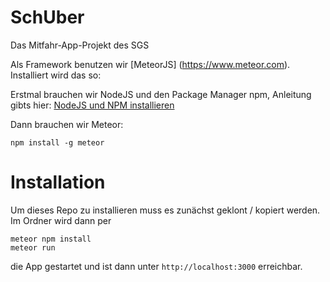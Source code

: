 # SchUber
Das Mitfahr-App-Projekt des SGS

Als Framework benutzen wir [MeteorJS] (https://www.meteor.com).
Installiert wird das so:

Erstmal brauchen wir NodeJS und den Package Manager npm, Anleitung gibts hier: [NodeJS und NPM installieren](https://docs.npmjs.com/downloading-and-installing-node-js-and-npm)

Dann brauchen wir Meteor:

    npm install -g meteor


# Installation

Um dieses Repo zu installieren muss es zunächst geklont / kopiert werden. Im Ordner wird dann per

    meteor npm install
    meteor run

die App gestartet und ist dann unter `http://localhost:3000` erreichbar.

